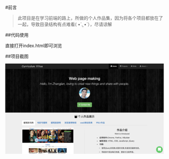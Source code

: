 #前言

>此项目是在学习前端的路上，所做的个人作品集，因为将各个项目都放在了一起，导致目录结构有点难看( •́ .̫ •̀ ），尽请谅解

##代码使用

直接打开index.html即可浏览

##项目截图

![image](https://github.com/Zhang-DaLei/Sample-reels/blob/master/Sample-reels/img/Sample-pic.png)
